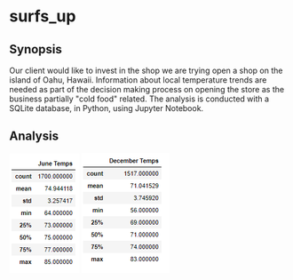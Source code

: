 # surfs_up

## Synopsis
Our client would like to invest in the shop we are trying open a shop on the island of Oahu, Hawaii.  Information about local temperature trends are needed as part of the decision making process on opening the store as the business partially "cold food" related.  The analysis is conducted with a SQLite database, in Python, using Jupyter Notebook.

## Analysis
![jntemp_deliv1](Resources/jntemp_deliv1.PNG)                 ![dectemp_deliv1](Resources/dectemp_deliv1.PNG)

